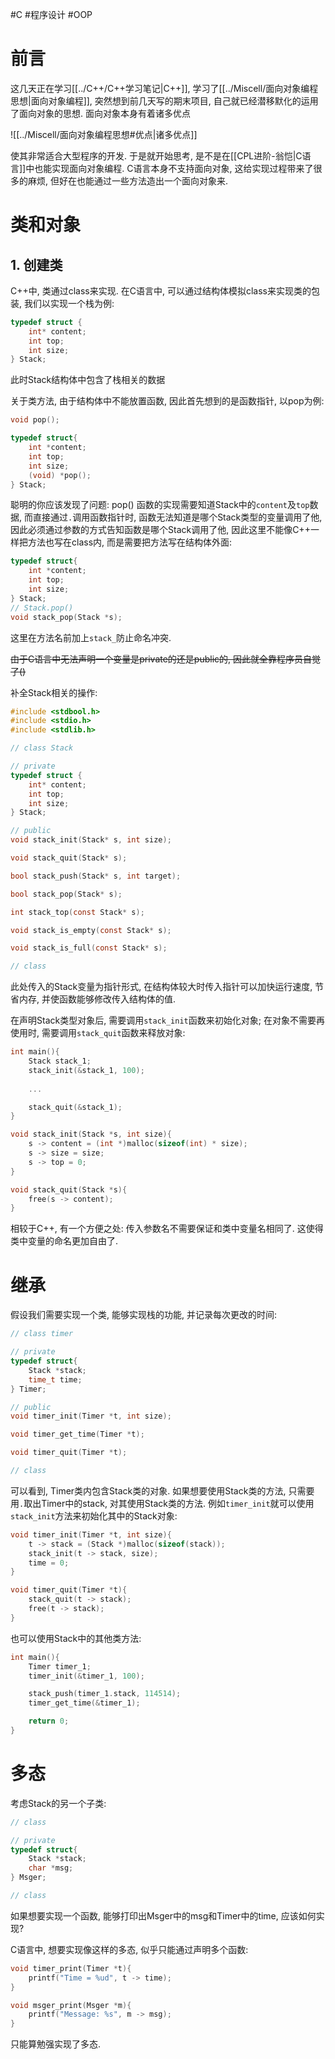 #C #程序设计 #OOP
# 前言

这几天正在学习[[../C++/C++学习笔记|C++]], 学习了[[../Miscell/面向对象编程思想|面向对象编程]], 突然想到前几天写的期末项目, 自己就已经潜移默化的运用了面向对象的思想. 面向对象本身有着诸多优点

![[../Miscell/面向对象编程思想#优点|诸多优点]]

使其非常适合大型程序的开发. 于是就开始思考, 是不是在[[CPL进阶-翁恺|C语言]]中也能实现面向对象编程. C语言本身不支持面向对象, 这给实现过程带来了很多的麻烦, 但好在也能通过一些方法造出一个面向对象来. 


# 类和对象

## 1. 创建类

C++中, 类通过class来实现. 在C语言中, 可以通过结构体模拟class来实现类的包装, 我们以实现一个栈为例:

```c
typedef struct {
    int* content;
    int top;
    int size;
} Stack;
```

此时Stack结构体中包含了栈相关的数据

关于类方法, 由于结构体中不能放置函数, 因此首先想到的是函数指针, 以pop为例:

```c
void pop();

typedef struct{
	int *content;
	int top;
	int size;
	(void) *pop();
} Stack;
```

聪明的你应该发现了问题: pop() 函数的实现需要知道Stack中的`content`及`top`数据, 而直接通过`.`调用函数指针时, 函数无法知道是哪个Stack类型的变量调用了他, 因此必须通过参数的方式告知函数是哪个Stack调用了他, 因此这里不能像C++一样把方法也写在class内, 而是需要把方法写在结构体外面:

```c
typedef struct{
	int *content;
	int top;
	int size;
} Stack; 
// Stack.pop()
void stack_pop(Stack *s);
```

这里在方法名前加上`stack_`防止命名冲突. 

~~由于C语言中无法声明一个变量是private的还是public的, 因此就全靠程序员自觉了()~~

补全Stack相关的操作:

```c
#include <stdbool.h>
#include <stdio.h>
#include <stdlib.h>

// class Stack

// private
typedef struct {
    int* content;
    int top;
    int size;
} Stack;

// public
void stack_init(Stack* s, int size);

void stack_quit(Stack* s);

bool stack_push(Stack* s, int target);

bool stack_pop(Stack* s);

int stack_top(const Stack* s);

void stack_is_empty(const Stack* s);

void stack_is_full(const Stack* s);

// class
```

此处传入的Stack变量为指针形式, 在结构体较大时传入指针可以加快运行速度, 节省内存, 并使函数能够修改传入结构体的值.

在声明Stack类型对象后, 需要调用`stack_init`函数来初始化对象; 在对象不需要再使用时, 需要调用`stack_quit`函数来释放对象:

```c
int main(){
	Stack stack_1;
	stack_init(&stack_1, 100);
	
	...

	stack_quit(&stack_1);
}

void stack_init(Stack *s, int size){
	s -> content = (int *)malloc(sizeof(int) * size);
	s -> size = size;
	s -> top = 0;
}

void stack_quit(Stack *s){
	free(s -> content);
}
```

相较于C++, 有一个方便之处: 传入参数名不需要保证和类中变量名相同了. 这使得类中变量的命名更加自由了. 


# 继承

假设我们需要实现一个类, 能够实现栈的功能, 并记录每次更改的时间:

```c
// class timer

// private
typedef struct{
	Stack *stack;
	time_t time;
} Timer;

// public
void timer_init(Timer *t, int size);

void timer_get_time(Timer *t);

void timer_quit(Timer *t);

// class
```

可以看到, Timer类内包含Stack类的对象. 如果想要使用Stack类的方法, 只需要用`.`取出Timer中的stack, 对其使用Stack类的方法. 例如`timer_init`就可以使用`stack_init`方法来初始化其中的Stack对象:

```c
void timer_init(Timer *t, int size){
	t -> stack = (Stack *)malloc(sizeof(stack));
	stack_init(t -> stack, size);
	time = 0;
}

void timer_quit(Timer *t){
	stack_quit(t -> stack);
	free(t -> stack);
}
```

也可以使用Stack中的其他类方法:

```c
int main(){
	Timer timer_1;
	timer_init(&timer_1, 100);

	stack_push(timer_1.stack, 114514);
	timer_get_time(&timer_1);

	return 0;
}
```


# 多态

考虑Stack的另一个子类:

```c
// class

// private
typedef struct{
	Stack *stack;
	char *msg;
} Msger;

// class
```

如果想要实现一个函数, 能够打印出Msger中的msg和Timer中的time, 应该如何实现?

C语言中, 想要实现像这样的多态, 似乎只能通过声明多个函数:

```c
void timer_print(Timer *t){
	printf("Time = %ud", t -> time);
}

void msger_print(Msger *m){
	printf("Message: %s", m -> msg);
}
```

只能算勉强实现了多态. 